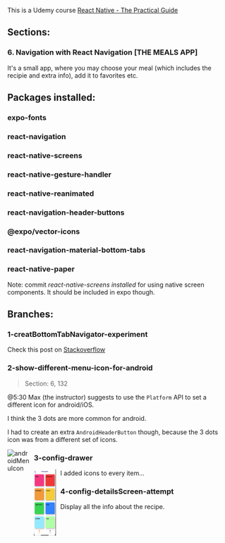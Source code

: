 This is a Udemy course
[React Native - The Practical Guide](https://www.udemy.com/react-native-the-practical-guide/)

## Sections:
### 6. Navigation with React Navigation [THE MEALS APP]

It's a small app, where you may choose your meal (which includes the recipie and extra info), add it to favorites etc.



## Packages installed:
### expo-fonts
### react-navigation
### react-native-screens
### react-native-gesture-handler 
### react-native-reanimated 
### react-navigation-header-buttons
### @expo/vector-icons
### react-navigation-material-bottom-tabs
### react-native-paper



Note: commit *react-native-screens installed* for using native screen components.
It should be included in expo though.


## Branches:
### 1-creatBottomTabNavigator-experiment
Check this post on [Stackoverflow](https://stackoverflow.com/questions/57769242/how-to-set-navigationsoptions-for-two-tabs-and-check-the-routename-to-config-the)

### 2-show-different-menu-icon-for-android
> Section: 6, 132
>
@5:30 Max (the instructor) suggests to use the `Platform` API to set a different icon for android/iOS.

I think the 3 dots are more common for android.

I had to create an extra `AndroidHeaderButton` though, because the 3 dots icon was from a different set of icons.

<img src="./assets/gifs/androidMenuIcon.gif"
     alt="androidMenuIcon"
     style="float: left; margin-right: 10px; width:50px; height:150px" />


### 3-config-drawer
I added icons to every item...
<img src="./assets/gifs/IconsToSideDrawer.gif"
     alt="IconsToSideDrawer"
     style="float: left; margin-right: 10px; width:50px; height:150px" />

### 4-config-detailsScreen-attempt
Display all the info about the recipe.

